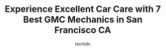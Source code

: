 ---
layout: ampstory
image: https://images.unsplash.com/photo-1639928849293-7f9ff81e41d3?ixlib=rb-4.0.3&ixid=MnwxMjA3fDB8MHxwaG90by1wYWdlfHx8fGVufDB8fHx8&auto=format&fit=crop&w=640&h=853&q=80
author: techidn
featured: false
description: When it comes to finding reliable automotive experts in San Francisco CA, USA, look no further than the 7 best GMC Mechanic in the area. With their exceptional skills and dedication to provi
title: Experience Excellent Car Care with 7 Best GMC Mechanics in San Francisco CA
cover:
   title: Experience Excellent Car Care with 7 Best GMC Mechanics in San Francisco CA
   subtitle: Rickpate
   background: https://images.unsplash.com/photo-1639928849293-7f9ff81e41d3?ixlib=rb-4.0.3&ixid=MnwxMjA3fDB8MHxwaG90by1wYWdlfHx8fGVufDB8fHx8&auto=format&fit=crop&w=640&h=853&q=80

pages: 
 - layout: thirds
   top: <h1>#1 Embarcadero Automotive</h1>
   bottom: "<p>Mercedes Benz, 20 years old, sitting for years, would not pass SMOG, and kept stacking up with CEL ON Transmission Control Module Faulty etc... Bought it lien sale from t</p>"
   background: https://www.knot35.com/toplist/wp-content/uploads/2023/06/best-gmc-mechanic-1-in-san-francisco-ca-1685839830.jpeg
   backgroundblur: true
 - layout: thirds
   top: <h1>#2 T-21 Auto Services and Repairs Inc</h1>
   bottom: "<p>4049 3rd St, San Francisco, CA 94124, United States</p>"
   background: https://www.knot35.com/toplist/wp-content/uploads/2023/06/best-gmc-mechanic-2-in-san-francisco-ca-1685839830.jpeg
   cta:
      link: https://www.knot35.com/toplist/experience-excellent-car-care-with-7-best-gmc-mechanics-in-san-francisco-ca/
      text: Experience Excellent Car Care with 7 Best GMC Mechanics in San Francisco CA
 - layout: thirds
   top: <h1>#3 Richardson Automotive Services</h1>
   bottom: "<p>2 Richardson Ave, San Francisco, CA 94123, United States</p>"
   background: https://www.knot35.com/toplist/wp-content/uploads/2023/06/best-gmc-mechanic-3-in-san-francisco-ca-1685839831.jpeg
   cta:
      link: https://www.knot35.com/toplist/experience-excellent-car-care-with-7-best-gmc-mechanics-in-san-francisco-ca/
      text: Experience Excellent Car Care with 7 Best GMC Mechanics in San Francisco CA
 - layout: thirds
   top: <h1>#4 Cowden Automotive</h1>
   bottom: "<p>875 Folsom St, San Francisco, CA 94107, United States</p>"
   background: https://images.unsplash.com/photo-1604871000636-074fa5117945?ixlib=rb-4.0.3&ixid=MnwxMjA3fDB8MHxwaG90by1wYWdlfHx8fGVufDB8fHx8&auto=format&fit=crop&w=640&h=853&q=80
   cta:
      link: https://www.knot35.com/toplist/experience-excellent-car-care-with-7-best-gmc-mechanics-in-san-francisco-ca/
      text: Experience Excellent Car Care with 7 Best GMC Mechanics in San Francisco CA
 - layout: thirds
   top: <h1>#5 Metric Motors</h1>
   bottom: "<p>1480 Howard St, San Francisco, CA 94103, United States</p>"
   background: https://images.unsplash.com/photo-1597773150796-e5c14ebecbf5?ixlib=rb-4.0.3&ixid=MnwxMjA3fDB8MHxwaG90by1wYWdlfHx8fGVufDB8fHx8&auto=format&fit=crop&w=640&h=853&q=80
   cta:
      link: https://www.knot35.com/toplist/experience-excellent-car-care-with-7-best-gmc-mechanics-in-san-francisco-ca/
      text: Experience Excellent Car Care with 7 Best GMC Mechanics in San Francisco CA
 - layout: thirds
   top: <h1>#6 Schwerin Automotive</h1>
   bottom: "<p>1430 Bush St, San Francisco, CA 94109, United States</p>"
   background: https://images.unsplash.com/photo-1489648022186-8f49310909a0?ixlib=rb-4.0.3&ixid=MnwxMjA3fDB8MHxwaG90by1wYWdlfHx8fGVufDB8fHx8&auto=format&fit=crop&w=640&h=853&q=80
   cta:
      link: https://www.knot35.com/toplist/experience-excellent-car-care-with-7-best-gmc-mechanics-in-san-francisco-ca/
      text: Experience Excellent Car Care with 7 Best GMC Mechanics in San Francisco CA
 - layout: thirds
   top: <h1>#7 Barbary Coast Garage</h1>
   bottom: "<p>1425 Yosemite Ave, San Francisco, CA 94124, United States</p>"
   background: https://images.unsplash.com/photo-1557672172-298e090bd0f1?ixlib=rb-4.0.3&ixid=MnwxMjA3fDB8MHxwaG90by1wYWdlfHx8fGVufDB8fHx8&auto=format&fit=crop&w=640&h=853&q=80
   cta:
      link: https://www.knot35.com/toplist/experience-excellent-car-care-with-7-best-gmc-mechanics-in-san-francisco-ca/
      text: Experience Excellent Car Care with 7 Best GMC Mechanics in San Francisco CA
 - layout: thirds
   middle: Continue reading...
   background: https://images.unsplash.com/photo-1632260260864-caf7fde5ec36?ixlib=rb-4.0.3&ixid=MnwxMjA3fDB8MHxwaG90by1wYWdlfHx8fGVufDB8fHx8&auto=format&fit=crop&w=640&h=853&q=80
   cta:
      link: https://www.knot35.com/toplist/experience-excellent-car-care-with-7-best-gmc-mechanics-in-san-francisco-ca/
      text: Experience Excellent Car Care with 7 Best GMC Mechanics in San Francisco CA
      
---